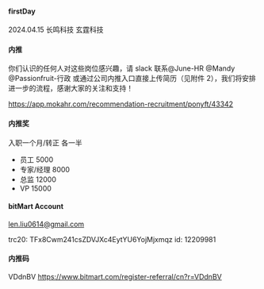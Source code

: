 #### firstDay

2024.04.15
长鸣科技
玄霆科技

#### 内推

你们认识的任何人对这些岗位感兴趣，请 slack 联系@June-HR @Mandy @Passionfruit-行政
或通过公司内推入口直接上传简历（见附件 2），我们将安排进一步的流程，感谢大家的关注和支持！

https://app.mokahr.com/recommendation-recruitment/ponyft/43342


#### 内推奖

入职一个月/转正 各一半

- 员工 5000
- 专家/经理 8000
- 总监 12000
- VP 15000

#### bitMart Account

len.liu0614@gmail.com

trc20: TFx8Cwm241csZDVJXc4EytYU6YojMjxmqz
id: 12209981

#### 内推码

VDdnBV
https://www.bitmart.com/register-referral/cn?r=VDdnBV